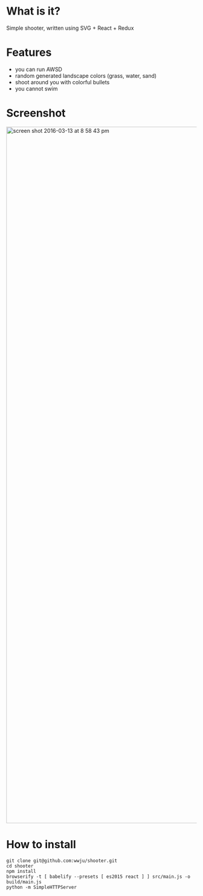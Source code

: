 # What is it?

Simple shooter, written using SVG + React + Redux

# Features

- you can run AWSD
- random generated landscape colors (grass, water, sand)
- shoot around you with colorful bullets
- you cannot swim

# Screenshot

<img width="1837" alt="screen shot 2016-03-13 at 8 58 43 pm" src="https://cloud.githubusercontent.com/assets/3179564/13729073/944a2ec8-e95e-11e5-882d-057588f453ea.png">


# How to install

```
git clone git@github.com:wwju/shooter.git
cd shooter
npm install
browserify -t [ babelify --presets [ es2015 react ] ] src/main.js -o build/main.js
python -m SimpleHTTPServer
```
